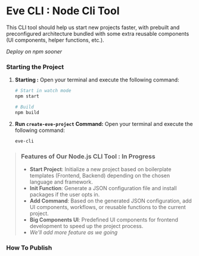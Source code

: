 # Eve CLI : Node Cli Tool

This CLI tool should help us start new projects faster, with prebuilt and preconfigured architecture bundled with some extra reusable components (UI components, helper functions, etc.).

_Deploy on npm sooner_

### Starting the Project

1. **Starting :**
   Open your terminal and execute the following command:

   ```bash
   # Start in watch mode
   npm start

   # Build
   npm build
   ```

2. **Run `create-eve-project` Command:**
   Open your terminal and execute the following command:

   ```bash
   eve-cli
   ```

> ### Features of Our Node.js CLI Tool : In Progress
>
> - **Start Project**: Initialize a new project based on boilerplate templates (Frontend, Backend) depending on the chosen language and framework.
> - **Init Function**: Generate a JSON configuration file and install packages if the user opts in.
> - **Add Command**: Based on the generated JSON configuration, add UI components, workflows, or reusable functions to the current project.
> - **Big Components UI**: Predefined UI components for frontend development to speed up the project process.
> - _We'll add more feature as we going_

### How To Publish
